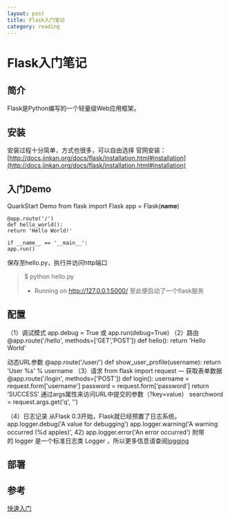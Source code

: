 ```yaml
---
layout: post
title: Flask入门笔记
category: reading
---
```

# Flask入门笔记
## 简介
Flask是Python编写的一个轻量级Web应用框架。

## 安装
安装过程十分简单，方式也很多，可以自由选择
官网安装：[http://docs.jinkan.org/docs/flask/installation.html#installation](http://docs.jinkan.org/docs/flask/installation.html#installation)

## 入门Demo
QuarkStart Demo
	from flask import Flask
	app = Flask(__name__)
	
	@app.route('/')
	def hello_world():
	return 'Hello World!'
	
	if __name__ == '__main__':
	app.run()
保存至hello.py，执行并访问http端口
> $ python hello.py
>  * Running on http://127.0.0.1:5000/
至此便启动了一个flask服务

## 配置
（1）调试模式
	app.debug = True 或 app.run(debug=True)
（2）路由
	@app.route('/hello', methods=[‘GET’,’POST’\])
	def hello():
	return 'Hello World'

动态URL参数
	@app.route('/user/<username>')
	def show_user_profile(username):
	return 'User %s' % username
（3）请求
	 from flask import request
	 — 获取表单数据
	 @app.route('/login', methods=['POST'])
	 def login():
	username = request.form['username']
	password = request.form['password']
	return ‘SUCCESS’
通过args属性来访问URL中提交的参数（?key=value）
	 searchword = request.args.get('q', '')

（4）日志记录
从Flask 0.3开始，Flask就已经预置了日志系统。
	app.logger.debug('A value for debugging')
	app.logger.warning('A warning occurred (%d apples)', 42)
	app.logger.error('An error occurred')
附带的 logger 是一个标准日志类 Logger ，所以更多信息请查阅[logging](https://docs.python.org/3/library/logging.html)

## 部署

## 参考
[快速入门](http://docs.jinkan.org/docs/flask/quickstart.html#quickstart)


